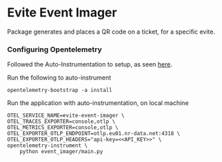 # Evite Event Imager

Package generates and places a QR code on a ticket, for a specific evite.

### Configuring Opentelemetry
Followed the Auto-Instrumentation to setup, as seen [here](https://opentelemetry.io/docs/instrumentation/python/automatic/).

Run the following to auto-instrument
```shell
opentelemetry-bootstrap -a install
```

Run the application with auto-instrumentation, on local machine
```shell
OTEL_SERVICE_NAME=evite-event-imager \
OTEL_TRACES_EXPORTER=console,otlp \
OTEL_METRICS_EXPORTER=console,otlp \
OTEL_EXPORTER_OTLP_ENDPOINT=otlp.eu01.nr-data.net:4318 \
OTEL_EXPORTER_OTLP_HEADERS="api-key=<<API_KEY>>" \
opentelemetry-instrument \
    python event_imager/main.py
```